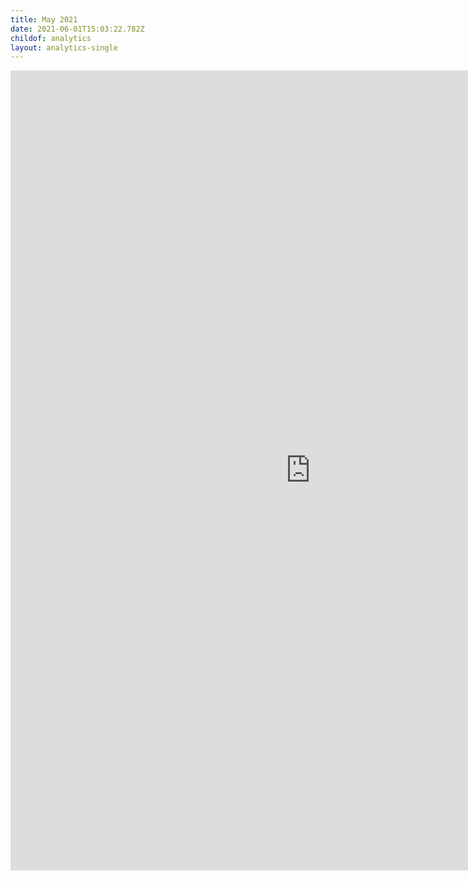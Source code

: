 ```yaml
---
title: May 2021
date: 2021-06-01T15:03:22.782Z
childof: analytics
layout: analytics-single
---
```

<iframe width="960" height="1280" src="https://datastudio.google.com/embed/reporting/3c73c405-308f-4b74-ae24-a4d1d2d52135/page/AWD9" frameborder="0" style="border:0" allowfullscreen></iframe>